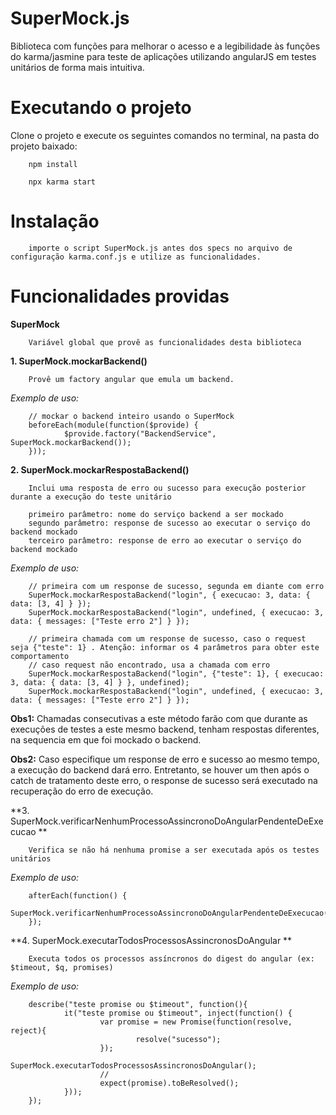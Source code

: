 # SuperMock.js
Biblioteca com funções para melhorar o acesso e a legibilidade às funções do karma/jasmine para teste de aplicações utilizando angularJS em testes unitários de forma mais intuitiva.

# Executando o projeto
Clone o projeto e execute os seguintes comandos no terminal, na pasta do projeto baixado:

        npm install
        
        npx karma start

# Instalação

        importe o script SuperMock.js antes dos specs no arquivo de configuração karma.conf.js e utilize as funcionalidades.
        
# Funcionalidades providas

**SuperMock**

        Variável global que provê as funcionalidades desta biblioteca

**1. SuperMock.mockarBackend()**

        Provê um factory angular que emula um backend.

*Exemplo de uso:*
        
        // mockar o backend inteiro usando o SuperMock
        beforeEach(module(function($provide) {
                $provide.factory("BackendService", SuperMock.mockarBackend());
        }));

**2. SuperMock.mockarRespostaBackend()**

        Inclui uma resposta de erro ou sucesso para execução posterior durante a execução do teste unitário
        
        primeiro parâmetro: nome do serviço backend a ser mockado
        segundo parâmetro: response de sucesso ao executar o serviço do backend mockado
        terceiro parâmetro: response de erro ao executar o serviço do backend mockado

*Exemplo de uso:*

        // primeira com um response de sucesso, segunda em diante com erro
        SuperMock.mockarRespostaBackend("login", { execucao: 3, data: { data: [3, 4] } });
        SuperMock.mockarRespostaBackend("login", undefined, { execucao: 3, data: { messages: ["Teste erro 2"] } });

        // primeira chamada com um response de sucesso, caso o request seja {"teste": 1} . Atenção: informar os 4 parâmetros para obter este comportamento
        // caso request não encontrado, usa a chamada com erro
        SuperMock.mockarRespostaBackend("login", {"teste": 1}, { execucao: 3, data: { data: [3, 4] } }, undefined);
        SuperMock.mockarRespostaBackend("login", undefined, { execucao: 3, data: { messages: ["Teste erro 2"] } });

**Obs1:** Chamadas consecutivas a este método farão com que durante as execuções de testes a este mesmo backend, tenham respostas diferentes, na sequencia em que foi mockado o backend. 

**Obs2:** Caso especifique um response de erro e sucesso ao mesmo tempo, a execução do backend dará erro. Entretanto, se houver um then após o catch de tratamento deste erro, o response de sucesso será executado na recuperação do erro de execução.

**3. SuperMock.verificarNenhumProcessoAssincronoDoAngularPendenteDeExecucao **

        Verifica se não há nenhuma promise a ser executada após os testes unitários
        
*Exemplo de uso:*

        afterEach(function() {
                SuperMock.verificarNenhumProcessoAssincronoDoAngularPendenteDeExecucao();
        });
        

**4. SuperMock.executarTodosProcessosAssincronosDoAngular **
        
        Executa todos os processos assíncronos do digest do angular (ex: $timeout, $q, promises)
        
*Exemplo de uso:*

        describe("teste promise ou $timeout", function(){
                it("teste promise ou $timeout", inject(function() {
                        var promise = new Promise(function(resolve, reject){
                                resolve("sucesso");
                        });
                        SuperMock.executarTodosProcessosAssincronosDoAngular();
                        //
                        expect(promise).toBeResolved();
                }));
        });
